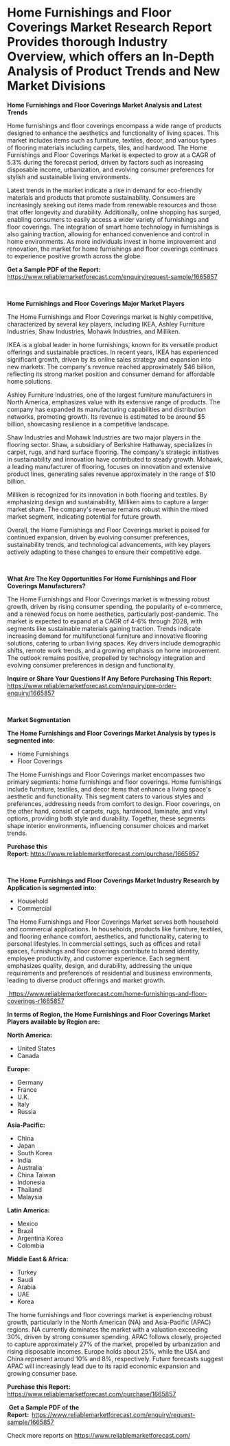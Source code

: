 <p><h1>Home Furnishings and Floor Coverings Market Research Report Provides thorough Industry Overview, which offers an In-Depth Analysis of Product Trends and New Market Divisions</h1></p><p><strong>Home Furnishings and Floor Coverings Market Analysis and Latest Trends</strong></p>
<p><p>Home furnishings and floor coverings encompass a wide range of products designed to enhance the aesthetics and functionality of living spaces. This market includes items such as furniture, textiles, decor, and various types of flooring materials including carpets, tiles, and hardwood. The Home Furnishings and Floor Coverings Market is expected to grow at a CAGR of 5.3% during the forecast period, driven by factors such as increasing disposable income, urbanization, and evolving consumer preferences for stylish and sustainable living environments.</p><p>Latest trends in the market indicate a rise in demand for eco-friendly materials and products that promote sustainability. Consumers are increasingly seeking out items made from renewable resources and those that offer longevity and durability. Additionally, online shopping has surged, enabling consumers to easily access a wider variety of furnishings and floor coverings. The integration of smart home technology in furnishings is also gaining traction, allowing for enhanced convenience and control in home environments. As more individuals invest in home improvement and renovation, the market for home furnishings and floor coverings continues to experience positive growth across the globe.</p></p>
<p><strong>Get a Sample PDF of the Report:&nbsp;</strong> <a href="https://www.reliablemarketforecast.com/enquiry/request-sample/1665857?utm_campaign=2407&utm_medium=2&utm_source=Github&utm_content=ia&utm_term=09022025&utm_id=home-furnishings-and-floor-coverings">https://www.reliablemarketforecast.com/enquiry/request-sample/1665857</a></p>
<p>&nbsp;</p>
<p><strong>Home Furnishings and Floor Coverings Major Market Players</strong></p>
<p><p>The Home Furnishings and Floor Coverings market is highly competitive, characterized by several key players, including IKEA, Ashley Furniture Industries, Shaw Industries, Mohawk Industries, and Milliken. </p><p>IKEA is a global leader in home furnishings, known for its versatile product offerings and sustainable practices. In recent years, IKEA has experienced significant growth, driven by its online sales strategy and expansion into new markets. The company's revenue reached approximately $46 billion, reflecting its strong market position and consumer demand for affordable home solutions.</p><p>Ashley Furniture Industries, one of the largest furniture manufacturers in North America, emphasizes value with its extensive range of products. The company has expanded its manufacturing capabilities and distribution networks, promoting growth. Its revenue is estimated to be around $5 billion, showcasing resilience in a competitive landscape.</p><p>Shaw Industries and Mohawk Industries are two major players in the flooring sector. Shaw, a subsidiary of Berkshire Hathaway, specializes in carpet, rugs, and hard surface flooring. The company's strategic initiatives in sustainability and innovation have contributed to steady growth. Mohawk, a leading manufacturer of flooring, focuses on innovation and extensive product lines, generating sales revenue approximately in the range of $10 billion. </p><p>Milliken is recognized for its innovation in both flooring and textiles. By emphasizing design and sustainability, Milliken aims to capture a larger market share. The company's revenue remains robust within the mixed market segment, indicating potential for future growth.</p><p>Overall, the Home Furnishings and Floor Coverings market is poised for continued expansion, driven by evolving consumer preferences, sustainability trends, and technological advancements, with key players actively adapting to these changes to ensure their competitive edge.</p></p>
<p>&nbsp;</p>
<p><strong>What Are The Key Opportunities For Home Furnishings and Floor Coverings Manufacturers?</strong></p>
<p><p>The Home Furnishings and Floor Coverings market is witnessing robust growth, driven by rising consumer spending, the popularity of e-commerce, and a renewed focus on home aesthetics, particularly post-pandemic. The market is expected to expand at a CAGR of 4-6% through 2028, with segments like sustainable materials gaining traction. Trends indicate increasing demand for multifunctional furniture and innovative flooring solutions, catering to urban living spaces. Key drivers include demographic shifts, remote work trends, and a growing emphasis on home improvement. The outlook remains positive, propelled by technology integration and evolving consumer preferences in design and functionality.</p></p>
<p><strong>Inquire or Share Your Questions If Any Before Purchasing This Report:</strong> <a href="https://www.reliablemarketforecast.com/enquiry/pre-order-enquiry/1665857?utm_campaign=2407&utm_medium=2&utm_source=Github&utm_content=ia&utm_term=09022025&utm_id=home-furnishings-and-floor-coverings">https://www.reliablemarketforecast.com/enquiry/pre-order-enquiry/1665857</a></p>
<p>&nbsp;</p>
<p><strong>Market Segmentation</strong></p>
<p><strong>The Home Furnishings and Floor Coverings Market Analysis by types is segmented into:</strong></p>
<p><ul><li>Home Furnishings</li><li>Floor Coverings</li></ul></p>
<p><p>The Home Furnishings and Floor Coverings market encompasses two primary segments: home furnishings and floor coverings. Home furnishings include furniture, textiles, and decor items that enhance a living space's aesthetic and functionality. This segment caters to various styles and preferences, addressing needs from comfort to design. Floor coverings, on the other hand, consist of carpets, rugs, hardwood, laminate, and vinyl options, providing both style and durability. Together, these segments shape interior environments, influencing consumer choices and market trends.</p></p>
<p><strong>Purchase this Report:&nbsp;</strong><a href="https://www.reliablemarketforecast.com/purchase/1665857?utm_campaign=2407&utm_medium=2&utm_source=Github&utm_content=ia&utm_term=09022025&utm_id=home-furnishings-and-floor-coverings">https://www.reliablemarketforecast.com/purchase/1665857</a></p>
<p>&nbsp;</p>
<p><strong>The Home Furnishings and Floor Coverings Market Industry Research by Application is segmented into:</strong></p>
<p><ul><li>Household</li><li>Commercial</li></ul></p>
<p><p>The Home Furnishings and Floor Coverings Market serves both household and commercial applications. In households, products like furniture, textiles, and flooring enhance comfort, aesthetics, and functionality, catering to personal lifestyles. In commercial settings, such as offices and retail spaces, furnishings and floor coverings contribute to brand identity, employee productivity, and customer experience. Each segment emphasizes quality, design, and durability, addressing the unique requirements and preferences of residential and business environments, leading to diverse product offerings and market growth.</p></p>
<p><a href="https://www.reliablemarketforecast.com/home-furnishings-and-floor-coverings-r1665857?utm_campaign=2407&utm_medium=2&utm_source=Github&utm_content=ia&utm_term=09022025&utm_id=home-furnishings-and-floor-coverings">&nbsp;https://www.reliablemarketforecast.com/home-furnishings-and-floor-coverings-r1665857</a></p>
<p><strong>In terms of Region, the Home Furnishings and Floor Coverings Market Players available by Region are:</strong></p>
<p>
    <p> <strong> North America: </strong>
        <ul>
            <li>United States</li>
            <li>Canada</li>
        </ul>
        </p> 
    <p> <strong> Europe: </strong>
        <ul>
            <li>Germany</li>
            <li>France</li>
            <li>U.K.</li>
            <li>Italy</li>
            <li>Russia</li>
        </ul>
        </p> 
    <p> <strong> Asia-Pacific: </strong>
        <ul>
            <li>China</li>
            <li>Japan</li>
            <li>South Korea</li>
            <li>India</li>
            <li>Australia</li>
            <li>China Taiwan</li>
            <li>Indonesia</li>
            <li>Thailand</li>
            <li>Malaysia</li>
        </ul>
        </p> 
    <p> <strong> Latin America: </strong>
        <ul>
            <li>Mexico</li>
            <li>Brazil</li>
            <li>Argentina Korea</li>
            <li>Colombia</li>
        </ul>
        </p> 
    <p> <strong> Middle East & Africa: </strong>
        <ul>
            <li>Turkey</li>
            <li>Saudi</li>
            <li>Arabia</li>
            <li>UAE</li>
            <li>Korea</li>
        </ul>
    </p>
    </p>
<p><p>The home furnishings and floor coverings market is experiencing robust growth, particularly in the North American (NA) and Asia-Pacific (APAC) regions. NA currently dominates the market with a valuation exceeding 30%, driven by strong consumer spending. APAC follows closely, projected to capture approximately 27% of the market, propelled by urbanization and rising disposable incomes. Europe holds about 25%, while the USA and China represent around 10% and 8%, respectively. Future forecasts suggest APAC will increasingly lead due to its rapid economic expansion and growing consumer base.</p></p>
<p><strong>Purchase this Report: </strong><a href="https://www.reliablemarketforecast.com/purchase/1665857?utm_campaign=2407&utm_medium=2&utm_source=Github&utm_content=ia&utm_term=09022025&utm_id=home-furnishings-and-floor-coverings">https://www.reliablemarketforecast.com/purchase/1665857</a></p>
<p>&nbsp;<strong>Get a Sample PDF of the Report:&nbsp;&nbsp;</strong><a href="https://www.reliablemarketforecast.com/enquiry/request-sample/1665857?utm_campaign=2407&utm_medium=2&utm_source=Github&utm_content=ia&utm_term=09022025&utm_id=home-furnishings-and-floor-coverings">https://www.reliablemarketforecast.com/enquiry/request-sample/1665857</a></p>
<p><strong></strong></p>
<p>Check more reports on <a href="https://www.reliablemarketforecast.com/?utm_campaign=2407&utm_medium=2&utm_source=Github&utm_content=ia&utm_term=09022025&utm_id=home-furnishings-and-floor-coverings">https://www.reliablemarketforecast.com/</a></p>